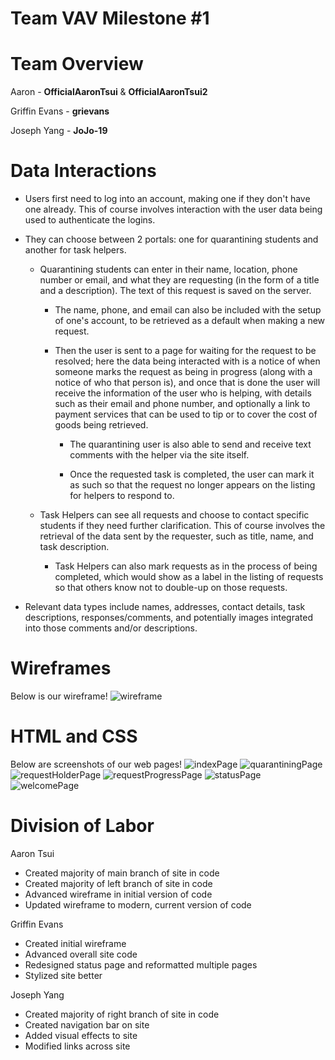 # Team VAV Milestone #1

# Team Overview
Aaron - **OfficialAaronTsui** & **OfficialAaronTsui2**

Griffin Evans - **grievans**

Joseph Yang - **JoJo-19** 

# Data Interactions 
* Users first need to log into an account, making one if they don't have one already. This of course involves interaction with the user data being used to authenticate the logins.

* They can choose between 2 portals: one for quarantining students and another for task helpers. 

    * Quarantining students can enter in their name, location, phone number or email, and what they are requesting (in the form of a title and a description). The text of this request is saved on the server.

        * The name, phone, and email can also be included with the setup of one's account, to be retrieved as a default when making a new request.
        
        * Then the user is sent to a page for waiting for the request to be resolved; here the data being interacted with is a notice of when someone marks the request as being in progress (along with a notice of who that person is), and once that is done the user will receive the information of the user who is helping, with details such as their email and phone number, and optionally a link to payment services that can be used to tip or to cover the cost of goods being retrieved.

            * The quarantining user is also able to send and receive text comments with the helper via the site itself.

            * Once the requested task is completed, the user can mark it as such so that the request no longer appears on the listing for helpers to respond to.

    * Task Helpers can see all requests and choose to contact specific students if they need further clarification. This of course involves the retrieval of the data sent by the requester, such as title, name, and task description.
    
        * Task Helpers can also mark requests as in the process of being completed, which would show as a label in the listing of requests so that others know not to double-up on those requests.

* Relevant data types include names, addresses, contact details, task descriptions, responses/comments, and potentially images integrated into those comments and/or descriptions.

# Wireframes
Below is our wireframe!
![wireframe](diagrams/homepage.png)

# HTML and CSS
Below are screenshots of our web pages!
![indexPage](diagrams/index.png)
![quarantiningPage](diagrams/quarantining.png)
![requestHolderPage](diagrams/requestHolder.png)
![requestProgressPage](diagrams/requestProgress.png)
![statusPage](diagrams/status.png)
![welcomePage](diagrams/welcome.png)

# Division of Labor
Aaron Tsui
* Created majority of main branch of site in code
* Created majority of left branch of site in code
* Advanced wireframe in initial version of code
* Updated wireframe to modern, current version of code

Griffin Evans
* Created initial wireframe
* Advanced overall site code
* Redesigned status page and reformatted multiple pages
* Stylized site better

Joseph Yang
* Created majority of right branch of site in code
* Created navigation bar on site
* Added visual effects to site
* Modified links across site
